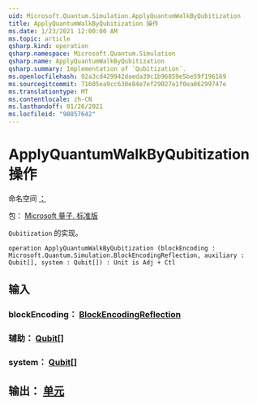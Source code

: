 ```yaml
---
uid: Microsoft.Quantum.Simulation.ApplyQuantumWalkByQubitization
title: ApplyQuantumWalkByQubitization 操作
ms.date: 1/23/2021 12:00:00 AM
ms.topic: article
qsharp.kind: operation
qsharp.namespace: Microsoft.Quantum.Simulation
qsharp.name: ApplyQuantumWalkByQubitization
qsharp.summary: Implementation of `Qubitization`.
ms.openlocfilehash: 92a3cd429942daeda39c1b96859e5be59f196169
ms.sourcegitcommit: 71605ea9cc630e84e7ef29027e1f0ea06299747e
ms.translationtype: MT
ms.contentlocale: zh-CN
ms.lasthandoff: 01/26/2021
ms.locfileid: "98857642"
---
```

# <a name="applyquantumwalkbyqubitization-operation"></a>ApplyQuantumWalkByQubitization 操作

命名空间 [：](xref:Microsoft.Quantum.Simulation)

包： [Microsoft 量子. 标准版](https://nuget.org/packages/Microsoft.Quantum.Standard)


`Qubitization` 的实现。

```qsharp
operation ApplyQuantumWalkByQubitization (blockEncoding : Microsoft.Quantum.Simulation.BlockEncodingReflection, auxiliary : Qubit[], system : Qubit[]) : Unit is Adj + Ctl
```


## <a name="input"></a>输入

### <a name="blockencoding--blockencodingreflection"></a>blockEncoding： [BlockEncodingReflection](xref:Microsoft.Quantum.Simulation.BlockEncodingReflection)




### <a name="auxiliary--qubit"></a>辅助： [Qubit](xref:microsoft.quantum.lang-ref.qubit)[]




### <a name="system--qubit"></a>system： [Qubit](xref:microsoft.quantum.lang-ref.qubit)[]





## <a name="output--unit"></a>输出： [单元](xref:microsoft.quantum.lang-ref.unit)


